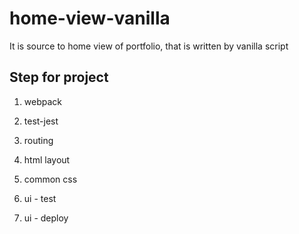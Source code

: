 # home-view-vanilla

It is source to home view of portfolio, that is written by vanilla script

## Step for project

1. webpack

2. test-jest

3. routing

4. html layout

5. common css

6. ui - test

7. ui - deploy
